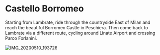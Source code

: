 # Castello Borromeo

Starting from Lambrate, ride through the countryside East of Milan and reach the
beautiful Borromeo Castle in Peschiera. Then come back to Lambrate via a
different route, cycling around Linate Airport and crossing Parco Forlanini.

![IMG_20200510_193726](https://user-images.githubusercontent.com/474311/81745518-4668a800-94a5-11ea-9206-5a2be7a466b4.jpg)

